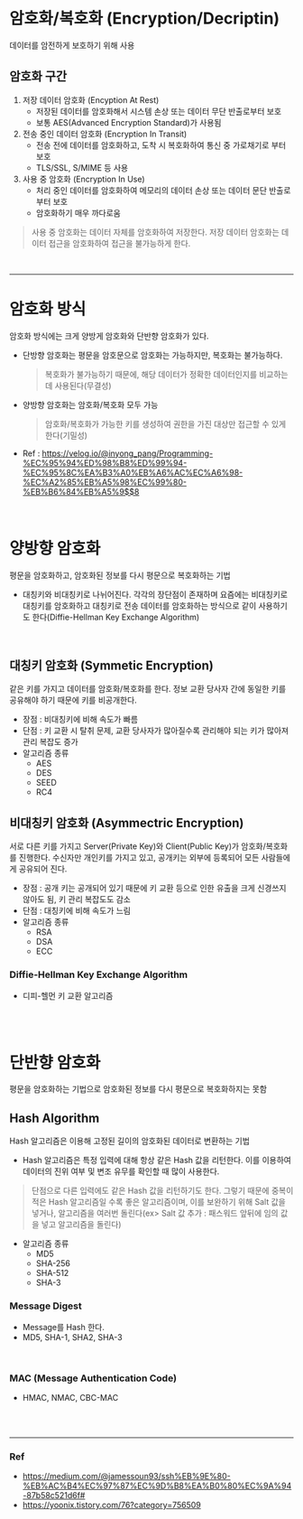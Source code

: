 # 암호화/복호화 (Encryption/Decriptin)
데이터를 암전하게 보호하기 위해 사용

## 암호화 구간
1. 저장 데이터 암호화 (Encyption At Rest)
    * 저장된 데이터를 암호화해서 시스템 손상 또는 데이터 무단 반출로부터 보호
    * 보통 AES(Advanced Encryption Standard)가 사용됨
2. 전송 중인 데이터 암호화 (Encryption In Transit)
    * 전송 전에 데이터를 암호화하고, 도착 시 복호화하여 통신 중 가로채기로 부터 보호
    * TLS/SSL, S/MIME 등 사용
3. 사용 중 암호화 (Encryption In Use)
    * 처리 중인 데이터를 암호화하여 메모리의 데이터 손상 또는 데이터 문단 반출로부터 보호
    * 암호화하기 매우 까다로움
> 사용 중 암호화는 데이터 자체를 암호화하여 저장한다. 저장 데이터 암호화는 데이터 접근을 암호화하여 접근을 불가능하게 한다.
</br>



---
# 암호화 방식
암호화 방식에는 크게 양방게 암호화와 단반향 암호화가 있다.
* 단방향 암호화는 평문을 암호문으로 암호화는 가능하지만, 복호화는 불가능하다.
    > 복호화가 불가능하기 때문에, 해당 데이터가 정확한 데이터인지를 비교하는데 사용된다(무결성)
* 양방향 암호화는 암호화/복호화 모두 가능
    > 암호화/복호화가 가능한 키를 생성하여 권한을 가진 대상만 접근할 수 있게 한다(기밀성)
* Ref : https://velog.io/@inyong_pang/Programming-%EC%95%94%ED%98%B8%ED%99%94-%EC%95%8C%EA%B3%A0%EB%A6%AC%EC%A6%98-%EC%A2%85%EB%A5%98%EC%99%80-%EB%B6%84%EB%A5%9$$8
</br>


# 양방향 암호화
평문을 암호화하고, 암호화된 정보를 다시 평문으로 복호화하는 기법
* 대칭키와 비대칭키로 나뉘어진다. 각각의 장단점이 존재하며 요즘에는 비대칭키로 대칭키를 암호화하고 대칭키로 전송 데이터를 암호화하는 방식으로 같이 사용하기도 한다(Diffie-Hellman Key Exchange Algorithm)
</br>

## 대칭키 암호화 (Symmetic Encryption)
같은 키를 가지고 데이터를 암호화/복호화를 한다. 정보 교환 당사자 간에 동일한 키를 공유해야 하기 때문에 키를 비공개한다.
* 장점 : 비대칭키에 비해 속도가 빠름
* 단점 : 키 교환 시 탈취 문제, 교환 당사자가 많아질수록 관리해야 되는 키가 많아져 관리 복잡도 증가
* 알고리즘 종류
    - AES
    - DES
    - SEED
    - RC4


## 비대칭키 암호화 (Asymmectric Encryption)
서로 다른 키를 가지고 Server(Private Key)와 Client(Public Key)가 암호화/복호화를 진행한다. 수신자만 개인키를 가지고 있고, 공개키는 외부에 등록되어 모든 사람들에게 공유되어 진다.
* 장점 : 공개 키는 공개되어 있기 때문에 키 교환 등으로 인한 유출을 크게 신경쓰지 않아도 됨, 키 관리 복잡도도 감소
* 단점 : 대칭키에 비해 속도가 느림
* 알고리즘 종류
    - RSA
    - DSA
    - ECC


### Diffie-Hellman Key Exchange Algorithm
* 디피-헬먼 키 교환 알고리즘
</br>
</br>


# 단반향 암호화
평문을 암호화하는 기법으로 암호화된 정보를 다시 평문으로 복호화하지는 못함

## Hash Algorithm
Hash 알고리즘은 이용해 고정된 길이의 암호화된 데이터로 변환하는 기법
* Hash 알고리즘은 특정 입력에 대해 항상 같은 Hash 값을 리턴한다. 이를 이용하여 데이터의 진위 여부 및 변조 유무를 확인할 때 많이 사용한다.
> 단점으로 다른 입력에도 같은 Hash 값을 리턴하기도 한다. 그렇기 때문에 중복이 적은 Hash 알고리즘일 수록 좋은 알고리즘이며, 이를 보완하기 위해 Salt 값을 넣거나, 알고리즘을 여러번 돌린다(ex> Salt 값 추가 : 패스워드 앞뒤에 임의 값을 넣고 알고리즘을 돌린다)
* 알고리즘 종류
    - MD5
    - SHA-256
    - SHA-512
    - SHA-3

### Message Digest
* Message를 Hash 한다.
* MD5, SHA-1, SHA2, SHA-3
</br>

### MAC (Message Authentication Code)
* HMAC, NMAC, CBC-MAC
</br>
</br>


---
### Ref
* https://medium.com/@jamessoun93/ssh%EB%9E%80-%EB%AC%B4%EC%97%87%EC%9D%B8%EA%B0%80%EC%9A%94-87b58c521d6f# 
* https://yoonix.tistory.com/76?category=756509
